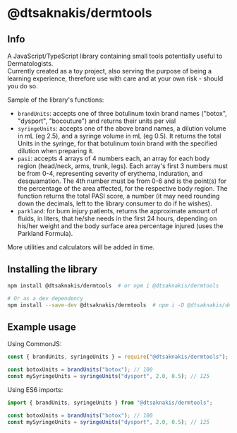 # \@dtsaknakis/dermtools

## Info

A JavaScript/TypeScript library containing small tools potentially 
useful to Dermatologists.  
Currently created as a toy project, 
also serving the purpose of being a learning experience, therefore use with 
care and at your own risk - should you do so.  

Sample of the library's functions:  

- `brandUnits`: accepts one of three botulinum toxin brand names 
("botox", "dysport", "bocouture") and returns their units per vial  
- `syringeUnits`: accepts one of the above brand names, a dilution 
volume in mL (eg 2.5), and a syringe volume in mL (eg 0.5). It returns 
the total Units in the syringe, for that botulinum toxin brand with 
the specified dilution when preparing it.  
- `pasi`: accepts 4 arrays of 4 numbers each, an array for each body region 
(head/neck, arms, trunk, legs). Each array's first 3 numbers must be from 
0-4, representing severity of erythema, induration, and desquamation. The 
4th number must be from 0-6 and is the point(s) for the percentage of the 
area affected, for the respective body region. The function returns the 
total PASI score, a number (it may need rounding down the decimals, left 
to the library consumer to do if he wishes).  
- `parkland`: for burn injury patients, returns the approximate amount of 
fluids, in liters, that he/she needs in the first 24 hours, depending on his/her weight and the body surface area percentage injured (uses the Parkland Formula).

More utilities and calculators will be added in time.  

## Installing the library

```zsh
npm install @dtsaknakis/dermtools  # or npm i @dtsaknakis/dermtools

# Or as a dev dependency
npm install --save-dev @dtsaknakis/dermtools  # npm i -D @dtsaknakis/dermtools
```

## Example usage

Using CommonJS:

```js
const { brandUnits, syringeUnits } = require("@dtsaknakis/dermtools");

const botoxUnits = brandUnits("botox"); // 100
const mySyringeUnits = syringeUnits("dysport", 2.0, 0.5); // 125
```

Using ES6 imports:

```js
import { brandUnits, syringeUnits } from "@dtsaknakis/dermtools";

const botoxUnits = brandUnits("botox"); // 100
const mySyringeUnits = syringeUnits("dysport", 2.0, 0.5); // 125
```
